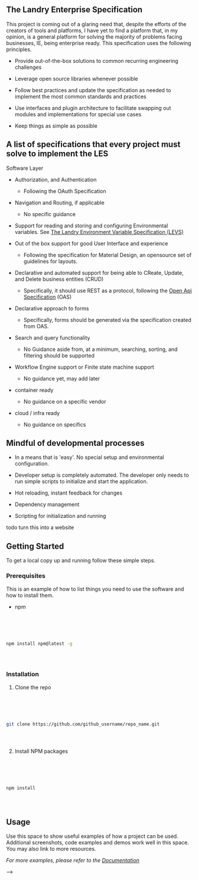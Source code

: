 






## The Landry Enterprise Specification







This project is coming out of a glaring need that, despite the efforts of the creators of tools and platforms, I have yet to find a platform that, in my opinion, is a general platform for solving the majority of problems facing businesses, IE, being enterprise ready. This specification uses the following principles.







* Provide out-of-the-box solutions to common recurring engineering challenges





* Leverage open source libraries whenever possible





* Follow best practices and update the specification as needed to implement the most common standards and practices





* Use interfaces and plugin architecture to facilitate swapping out modules and implementations for special use cases





* Keep things as simple as possible







## A list of specifications that every project must solve to implement the LES







Software Layer





* Authorization, and Authentication
	* Following the OAuth Specification





* Navigation and Routing, if applicable
	* No specific guidance





* Support for reading and storing and configuring Environmental variables. See [The Landry Environment Variable Specification (LEVS)](https://github.com/MiLandry/Landry-Enterprise-Specification/blob/main/LEVS/landry-environment-variables-specfification.readme.md)





* Out of the box support for good User Interface and experience
	* Following the specification for Material Design, an opensource set of guidelines for layouts.
* Declarative and automated support for being able to CReate, Update, and Delete business entities (CRUD)
	* Specifically, it should use REST as a protocol, following the  [Open Api Specification](https://swagger.io/resources/open-api/) (OAS)

* Declarative approach to forms
	* Specifically, forms should be generated via the specification created from OAS.
* Search and query functionality
	* No Guidance aside from, at a minimum, searching, sorting, and filtering should be supported
* Workflow Engine support or Finite state machine support
	* No guidance yet, may add later
* container ready
	* No guidance on a specific vendor

* cloud / infra ready
	* No guidance on specifics




## Mindful of developmental processes





* In a means that is 'easy'. No special setup and environmental configuration.





* Developer setup is completely automated. The developer only needs to run simple scripts to initialize and start the application.





* Hot reloading, instant feedback for changes





* Dependency management





* Scripting for initialization and running
















todo turn this into a website















<!--







***





*** To avoid retyping too much info. Do a search and replace for the following:





*** github_username, repo_name, twitter_handle, email, project_title, project_description





-->









<!-- PROJECT SHIELDS -->





<!--





*** I'm using markdown "reference style" links for readability.





*** Reference links are enclosed in brackets [ ] instead of parentheses ( ).





*** See the bottom of this document for the declaration of the reference variables





*** for contributors-url, forks-url, etc. This is an optional, concise syntax you may use.





*** https://www.markdownguide.org/basic-syntax/#reference-style-links





-->





<!-- [![Contributors][contributors-shield]][contributors-url]





[![Forks][forks-shield]][forks-url]





[![Stargazers][stars-shield]][stars-url]





[![Issues][issues-shield]][issues-url]





[![MIT License][license-shield]][license-url]





[![LinkedIn][linkedin-shield]][linkedin-url] -->









<!-- PROJECT LOGO -->





<!-- <br />





<p align="center">





<a href="https://github.com/github_username/repo_name">





<img src="images/logo.png" alt="Logo" width="80" height="80">





</a>







<h3 align="center">project_title</h3>







<p align="center">





project_description





<br />





<a href="https://github.com/github_username/repo_name"><strong>Explore the docs »</strong></a>





<br />





<br />





<a href="https://github.com/github_username/repo_name">View Demo</a>





·





<a href="https://github.com/github_username/repo_name/issues">Report Bug</a>





·





<a href="https://github.com/github_username/repo_name/issues">Request Feature</a>





</p>





</p>





-->








<!-- TABLE OF CONTENTS -->





<!-- <details open="open">





<summary><h2 style="display: inline-block">Table of Contents</h2></summary>





<ol>





<li>





<a href="#about-the-project">About The Project</a>





<ul>





<li><a href="#built-with">Built With</a></li>





</ul>





</li>





<li>





<a href="#getting-started">Getting Started</a>





<ul>





<li><a href="#prerequisites">Prerequisites</a></li>





<li><a href="#installation">Installation</a></li>





</ul>





</li>





<li><a href="#usage">Usage</a></li>





<li><a href="#roadmap">Roadmap</a></li>





<li><a href="#contributing">Contributing</a></li>





<li><a href="#license">License</a></li>





<li><a href="#contact">Contact</a></li>





<li><a href="#acknowledgements">Acknowledgements</a></li>





</ol>





</details> -->









<!-- ABOUT THE PROJECT -->





<!-- ## About The Project







[![Product Name Screen Shot][product-screenshot]](https://example.com)







Here's a blank template to get started:





**To avoid retyping too much info. Do a search and replace with your text editor for the following:**





`github_username`, `repo_name`, `twitter_handle`, `email`, `project_title`, `project_description`








### Built With







* []()





* []()





* []()









<!-- GETTING STARTED -->





## Getting Started







To get a local copy up and running follow these simple steps.







### Prerequisites







This is an example of how to list things you need to use the software and how to install them.





* npm





```sh





npm install npm@latest -g





```







### Installation







1. Clone the repo





```sh





git clone https://github.com/github_username/repo_name.git





```





2. Install NPM packages





```sh





npm install





```









<!-- USAGE EXAMPLES -->





## Usage







Use this space to show useful examples of how a project can be used. Additional screenshots, code examples and demos work well in this space. You may also link to more resources.







_For more examples, please refer to the [Documentation](https://example.com)_







-->







<!-- ROADMAP -->





<!-- ## Roadmap







See the [open issues](https://github.com/github_username/repo_name/issues) for a list of proposed features (and known issues). -->









<!-- CONTRIBUTING -->





<!-- ## Contributing







Contributions are what make the open source community such an amazing place to be learn, inspire, and create. Any contributions you make are **greatly appreciated**.







1. Fork the Project





2. Create your Feature Branch (`git checkout -b feature/AmazingFeature`)





3. Commit your Changes (`git commit -m 'Add some AmazingFeature'`)





4. Push to the Branch (`git push origin feature/AmazingFeature`)





5. Open a Pull Request







-->







<!-- LICENSE -->





<!-- ## License







Distributed under the MIT License. See `LICENSE` for more information.







-->







<!-- CONTACT -->





<!-- ## Contact







Your Name - [@twitter_handle](https://twitter.com/twitter_handle) - email







Project Link: [https://github.com/github_username/repo_name](https://github.com/github_username/repo_name)





-->








<!-- ACKNOWLEDGEMENTS -->





<!-- ## Acknowledgements







* []()





* []()





* []() -->











<!-- MARKDOWN LINKS & IMAGES -->





<!-- https://www.markdownguide.org/basic-syntax/#reference-style-links -->





<!-- [contributors-shield]: https://img.shields.io/github/contributors/github_username/repo.svg?style=for-the-badge





[contributors-url]: https://github.com/github_username/repo/graphs/contributors





[forks-shield]: https://img.shields.io/github/forks/github_username/repo.svg?style=for-the-badge





[forks-url]: https://github.com/github_username/repo/network/members





[stars-shield]: https://img.shields.io/github/stars/github_username/repo.svg?style=for-the-badge





[stars-url]: https://github.com/github_username/repo/stargazers





[issues-shield]: https://img.shields.io/github/issues/github_username/repo.svg?style=for-the-badge





[issues-url]: https://github.com/github_username/repo/issues





[license-shield]: https://img.shields.io/github/license/github_username/repo.svg?style=for-the-badge





[license-url]: https://github.com/github_username/repo/blob/master/LICENSE.txt





[linkedin-shield]: https://img.shields.io/badge/-LinkedIn-black.svg?style=for-the-badge&logo=linkedin&colorB=555





[linkedin-url]: https://linkedin.com/in/github_username -->